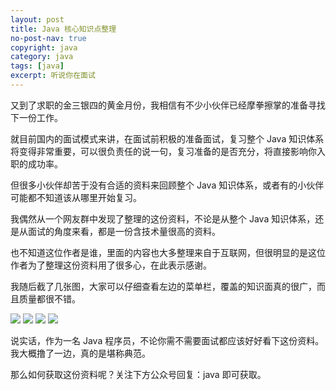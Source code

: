 ```yaml
---
layout: post
title: Java 核心知识点整理
no-post-nav: true
copyright: java
category: java
tags: [java]
excerpt: 听说你在面试
---
```


又到了求职的金三银四的黄金月份，我相信有不少小伙伴已经摩拳擦掌的准备寻找下一份工作。

就目前国内的面试模式来讲，在面试前积极的准备面试，复习整个 Java 知识体系将变得非常重要，可以很负责任的说一句，复习准备的是否充分，将直接影响你入职的成功率。

但很多小伙伴却苦于没有合适的资料来回顾整个 Java 知识体系，或者有的小伙伴可能都不知道该从哪里开始复习。

我偶然从一个网友群中发现了整理的这份资料，不论是从整个 Java 知识体系，还是从面试的角度来看，都是一份含技术量很高的资料。

也不知道这位作者是谁，里面的内容也大多整理来自于互联网，但很明显的是这位作者为了整理这份资料用了很多心，在此表示感谢。

我随后截了几张图，大家可以仔细查看左边的菜单栏，覆盖的知识面真的很广，而且质量都很不错。

![](http://www.itmind.net/assets/images/2019/java/java01.jpg)
![](http://www.itmind.net/assets/images/2019/java/java02.jpg)
![](http://www.itmind.net/assets/images/2019/java/java03.jpg)
![](http://www.itmind.net/assets/images/2019/java/java04.jpg)

说实话，作为一名 Java 程序员，不论你需不需要面试都应该好好看下这份资料。我大概撸了一边，真的是堪称典范。

那么如何获取这份资料呢？关注下方公众号回复：java 即可获取。
